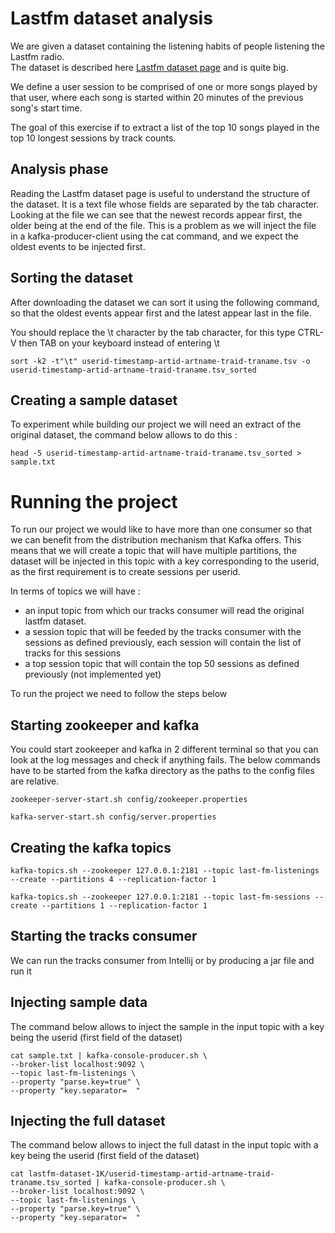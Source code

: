 # Lastfm dataset analysis

We are given a dataset containing the listening habits of people listening the Lastfm radio.  
The dataset is described here [Lastfm dataset page](http://ocelma.net/MusicRecommendationDataset/lastfm-1K.html) and is quite big.

We define a user session to be comprised of one or more songs played by that user, where each song is started within 20 minutes of the previous song's start time.  

The goal of this exercise if to extract a list of the top 10 songs played in the top 10 longest sessions by track counts.

## Analysis phase

Reading the Lastfm dataset page is useful to understand the structure of the dataset. It is a text file whose fields are separated by the tab character.
Looking at the file we can see that the newest records appear first, the older being at the end of the file. 
This is a problem as we will inject the file in a kafka-producer-client using the cat command, and we expect the oldest events to be injected first.

## Sorting the dataset

After downloading the dataset we can sort it using the following command, so that the oldest events appear first and the latest appear last in the file.

You should replace the \t character by the tab character, for this type CTRL-V then TAB on your keyboard instead of entering \t

```
sort -k2 -t"\t" userid-timestamp-artid-artname-traid-traname.tsv -o userid-timestamp-artid-artname-traid-traname.tsv_sorted
```

## Creating a sample dataset

To experiment while building our project we will need an extract of the original dataset, the command below allows to do this :

```
head -5 userid-timestamp-artid-artname-traid-traname.tsv_sorted > sample.txt
```

# Running the project

To run our project we would like to have more than one consumer so that we can benefit from the distribution mechanism that Kafka offers.
This means that we will create a topic that will have multiple partitions, the dataset will be injected in this topic with a key corresponding to the userid, as the first requirement is to create sessions per userid.

In terms of topics we will have :
* an input topic from which our tracks consumer will read the original lastfm dataset. 
* a session topic that will be feeded by the tracks consumer with the sessions as defined previously, each session will contain the list of tracks for this sessions
* a top session topic that will contain the top 50 sessions as defined previously (not implemented yet)

To run the project we need to follow the steps below

## Starting zookeeper and kafka

You could start zookeeper and kafka in 2 different terminal so that you can look at the log messages and check if anything fails.
The below commands have to be started from the kafka directory as the paths to the config files are relative.

```
zookeeper-server-start.sh config/zookeeper.properties

kafka-server-start.sh config/server.properties
```

## Creating the kafka topics

```
kafka-topics.sh --zookeeper 127.0.0.1:2181 --topic last-fm-listenings --create --partitions 4 --replication-factor 1

kafka-topics.sh --zookeeper 127.0.0.1:2181 --topic last-fm-sessions --create --partitions 1 --replication-factor 1
```

## Starting the tracks consumer

We can run the tracks consumer from Intellij or by producing a jar file and run it

## Injecting sample data

The command below allows to inject the sample in the input topic with a key being the userid (first field of the dataset)

```
cat sample.txt | kafka-console-producer.sh \
--broker-list localhost:9092 \
--topic last-fm-listenings \
--property "parse.key=true" \
--property "key.separator=	"
```

## Injecting the full dataset

The command below allows to inject the full datast in the input topic with a key being the userid (first field of the dataset)

```
cat lastfm-dataset-1K/userid-timestamp-artid-artname-traid-traname.tsv_sorted | kafka-console-producer.sh \
--broker-list localhost:9092 \
--topic last-fm-listenings \
--property "parse.key=true" \
--property "key.separator=	"
```
